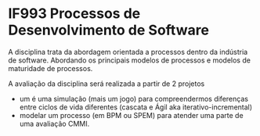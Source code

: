 # IF993 Processos de Desenvolvimento de Software

A disciplina trata da abordagem orientada a processos dentro da indústria de software.
Abordando os principais modelos de processos e modelos de maturidade de processos.

A avaliação da disciplina será realizada a partir de 2 projetos
- um é uma simulação (mais um jogo) para compreendermos diferenças entre ciclos de vida diferentes (cascata e Ágil aka iterativo-incremental) 
- modelar um processo (em BPM ou SPEM) para atender uma parte de uma avaliação CMMI.

